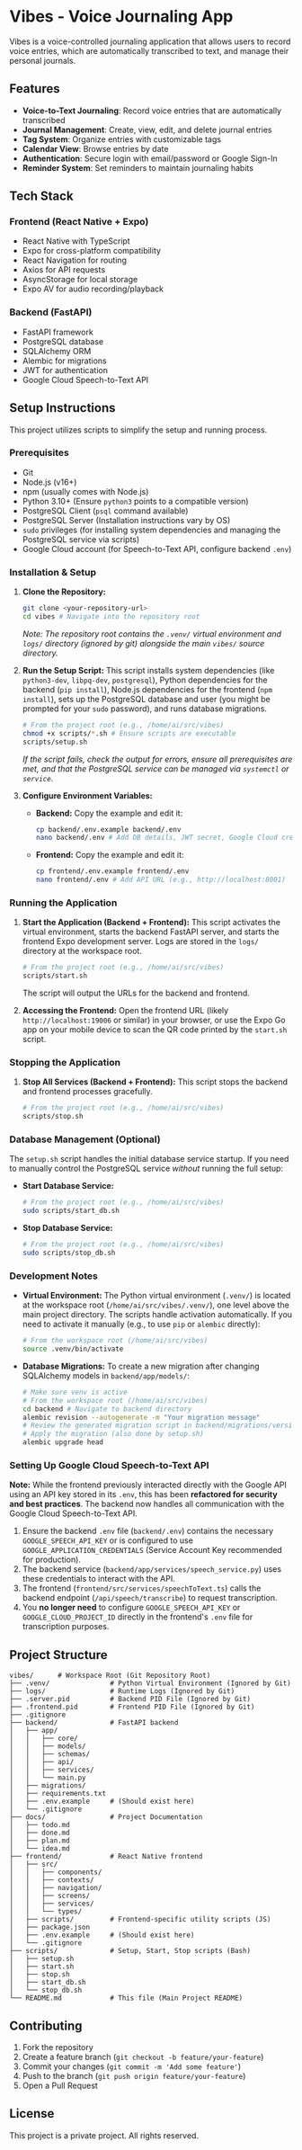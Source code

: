 # Vibes - Voice Journaling App

Vibes is a voice-controlled journaling application that allows users to record voice entries, which are automatically transcribed to text, and manage their personal journals.

## Features

- **Voice-to-Text Journaling**: Record voice entries that are automatically transcribed
- **Journal Management**: Create, view, edit, and delete journal entries
- **Tag System**: Organize entries with customizable tags
- **Calendar View**: Browse entries by date
- **Authentication**: Secure login with email/password or Google Sign-In
- **Reminder System**: Set reminders to maintain journaling habits

## Tech Stack

### Frontend (React Native + Expo)
- React Native with TypeScript
- Expo for cross-platform compatibility
- React Navigation for routing
- Axios for API requests
- AsyncStorage for local storage
- Expo AV for audio recording/playback

### Backend (FastAPI)
- FastAPI framework
- PostgreSQL database
- SQLAlchemy ORM
- Alembic for migrations
- JWT for authentication
- Google Cloud Speech-to-Text API

## Setup Instructions

This project utilizes scripts to simplify the setup and running process.

### Prerequisites
- Git
- Node.js (v16+)
- npm (usually comes with Node.js)
- Python 3.10+ (Ensure `python3` points to a compatible version)
- PostgreSQL Client (`psql` command available)
- PostgreSQL Server (Installation instructions vary by OS)
- `sudo` privileges (for installing system dependencies and managing the PostgreSQL service via scripts)
- Google Cloud account (for Speech-to-Text API, configure backend `.env`)

### Installation & Setup

1.  **Clone the Repository:**
    ```bash
    git clone <your-repository-url>
    cd vibes # Navigate into the repository root
    ```
    *Note: The repository root contains the `.venv/` virtual environment and `logs/` directory (ignored by git) alongside the main `vibes/` source directory.*

2.  **Run the Setup Script:**
    This script installs system dependencies (like `python3-dev`, `libpq-dev`, `postgresql`), Python dependencies for the backend (`pip install`), Node.js dependencies for the frontend (`npm install`), sets up the PostgreSQL database and user (you might be prompted for your `sudo` password), and runs database migrations.
    ```bash
    # From the project root (e.g., /home/ai/src/vibes)
    chmod +x scripts/*.sh # Ensure scripts are executable
    scripts/setup.sh
    ```
    *If the script fails, check the output for errors, ensure all prerequisites are met, and that the PostgreSQL service can be managed via `systemctl` or `service`.*

3.  **Configure Environment Variables:**
    *   **Backend:** Copy the example and edit it:
        ```bash
        cp backend/.env.example backend/.env
        nano backend/.env # Add DB details, JWT secret, Google Cloud credentials/API key
        ```
    *   **Frontend:** Copy the example and edit it:
        ```bash
        cp frontend/.env.example frontend/.env
        nano frontend/.env # Add API URL (e.g., http://localhost:8001)
        ```

### Running the Application

1.  **Start the Application (Backend + Frontend):**
    This script activates the virtual environment, starts the backend FastAPI server, and starts the frontend Expo development server. Logs are stored in the `logs/` directory at the workspace root.
    ```bash
    # From the project root (e.g., /home/ai/src/vibes)
    scripts/start.sh
    ```
    The script will output the URLs for the backend and frontend.

2.  **Accessing the Frontend:**
    Open the frontend URL (likely `http://localhost:19006` or similar) in your browser, or use the Expo Go app on your mobile device to scan the QR code printed by the `start.sh` script.

### Stopping the Application

1.  **Stop All Services (Backend + Frontend):**
    This script stops the backend and frontend processes gracefully.
    ```bash
    # From the project root (e.g., /home/ai/src/vibes)
    scripts/stop.sh
    ```

### Database Management (Optional)

The `setup.sh` script handles the initial database service startup. If you need to manually control the PostgreSQL service *without* running the full setup:

*   **Start Database Service:**
    ```bash
    # From the project root (e.g., /home/ai/src/vibes)
    sudo scripts/start_db.sh
    ```
*   **Stop Database Service:**
    ```bash
    # From the project root (e.g., /home/ai/src/vibes)
    sudo scripts/stop_db.sh
    ```

### Development Notes

*   **Virtual Environment:** The Python virtual environment (`.venv/`) is located at the workspace root (`/home/ai/src/vibes/.venv/`), one level above the main project directory. The scripts handle activation automatically. If you need to activate it manually (e.g., to use `pip` or `alembic` directly):
    ```bash
    # From the workspace root (/home/ai/src/vibes)
    source .venv/bin/activate
    ```
*   **Database Migrations:** To create a new migration after changing SQLAlchemy models in `backend/app/models/`:
    ```bash
    # Make sure venv is active
    # From the workspace root (/home/ai/src/vibes)
    cd backend # Navigate to backend directory
    alembic revision --autogenerate -m "Your migration message"
    # Review the generated migration script in backend/migrations/versions/
    # Apply the migration (also done by setup.sh)
    alembic upgrade head
    ```

### Setting Up Google Cloud Speech-to-Text API

**Note:** While the frontend previously interacted directly with the Google API using an API key stored in its `.env`, this has been **refactored for security and best practices**. The backend now handles all communication with the Google Cloud Speech-to-Text API.

1. Ensure the backend `.env` file (`backend/.env`) contains the necessary `GOOGLE_SPEECH_API_KEY` or is configured to use `GOOGLE_APPLICATION_CREDENTIALS` (Service Account Key recommended for production).
2. The backend service (`backend/app/services/speech_service.py`) uses these credentials to interact with the API.
3. The frontend (`frontend/src/services/speechToText.ts`) calls the backend endpoint (`/api/speech/transcribe`) to request transcription.
4. You **no longer need** to configure `GOOGLE_SPEECH_API_KEY` or `GOOGLE_CLOUD_PROJECT_ID` directly in the frontend's `.env` file for transcription purposes.

## Project Structure

```
vibes/      # Workspace Root (Git Repository Root)
├── .venv/               # Python Virtual Environment (Ignored by Git)
├── logs/                # Runtime Logs (Ignored by Git)
├── .server.pid          # Backend PID File (Ignored by Git)
├── .frontend.pid        # Frontend PID File (Ignored by Git)
├── .gitignore
├── backend/             # FastAPI backend
│   ├── app/
│   │   ├── core/
│   │   ├── models/
│   │   ├── schemas/
│   │   ├── api/
│   │   ├── services/
│   │   └── main.py
│   ├── migrations/
│   ├── requirements.txt
│   ├── .env.example     # (Should exist here)
│   └── .gitignore
├── docs/                # Project Documentation
│   ├── todo.md
│   ├── done.md
│   ├── plan.md
│   └── idea.md
├── frontend/            # React Native frontend
│   ├── src/
│   │   ├── components/
│   │   ├── contexts/
│   │   ├── navigation/
│   │   ├── screens/
│   │   ├── services/
│   │   └── types/
│   ├── scripts/         # Frontend-specific utility scripts (JS)
│   ├── package.json
│   ├── .env.example     # (Should exist here)
│   └── .gitignore
├── scripts/             # Setup, Start, Stop scripts (Bash)
│   ├── setup.sh
│   ├── start.sh
│   ├── stop.sh
│   ├── start_db.sh
│   └── stop_db.sh
└── README.md            # This file (Main Project README)
```

## Contributing

1. Fork the repository
2. Create a feature branch (`git checkout -b feature/your-feature`)
3. Commit your changes (`git commit -m 'Add some feature'`)
4. Push to the branch (`git push origin feature/your-feature`)
5. Open a Pull Request

## License

This project is a private project. All rights reserved.
